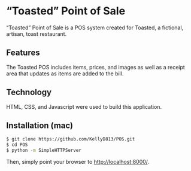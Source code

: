 # “Toasted” Point of Sale

“Toasted” Point of Sale is a POS system created for Toasted, a fictional, artisan, toast restaurant.

## Features

The Toasted POS includes items, prices, and images as well as a receipt area that updates as items are added to the bill.

## Technology

HTML, CSS, and Javascript were used to build this application.

## Installation (mac)

```sh
$ git clone https://github.com/KellyD813/POS.git
$ cd POS
$ python -m SimpleHTTPServer
```

Then, simply point your browser to [http://localhost:8000/](http://localhost:8000/).
